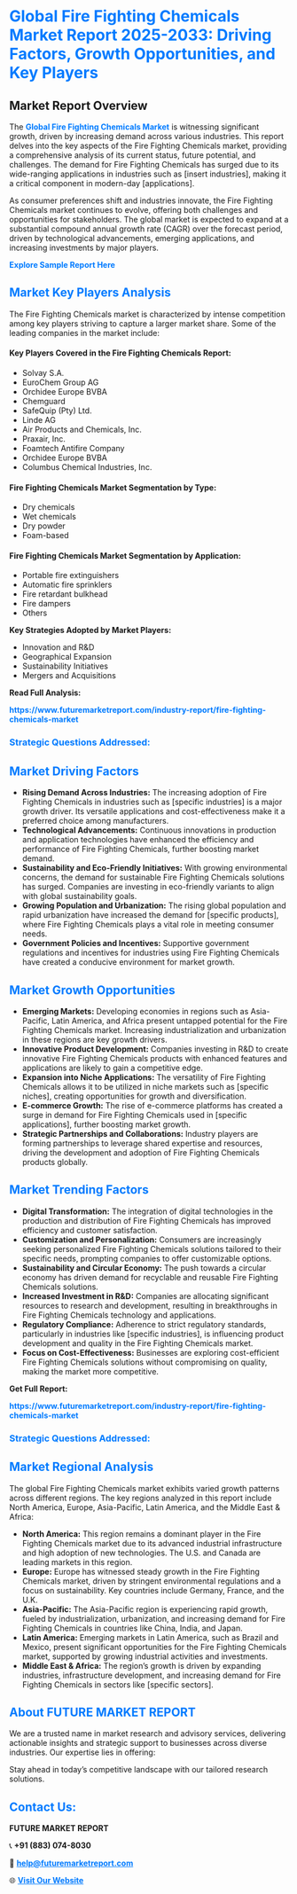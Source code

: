 <h1 style="color: #007BFF;">Global Fire Fighting Chemicals Market Report 2025-2033: Driving Factors, Growth Opportunities, and Key Players</h1>

<section id="overview">
<h2>Market Report Overview</h2>
<p>The <a href="https://www.futuremarketreport.com/industry-report/fire-fighting-chemicals-market" style="color: #007BFF; text-decoration: none;"><strong>Global Fire Fighting Chemicals Market</strong></a> is witnessing significant growth, driven by increasing demand across various industries. This report delves into the key aspects of the Fire Fighting Chemicals market, providing a comprehensive analysis of its current status, future potential, and challenges. The demand for Fire Fighting Chemicals has surged due to its wide-ranging applications in industries such as [insert industries], making it a critical component in modern-day [applications].</p>
<p>As consumer preferences shift and industries innovate, the Fire Fighting Chemicals market continues to evolve, offering both challenges and opportunities for stakeholders. The global market is expected to expand at a substantial compound annual growth rate (CAGR) over the forecast period, driven by technological advancements, emerging applications, and increasing investments by major players.</p>
</section>

<section id="overview">
<p><a href="https://www.futuremarketreport.com/request-sample/reportId=109047" style="color: #007BFF; text-decoration: none;"><strong>Explore Sample Report Here</strong></a></p>
</section>

<section id="key-players">
<h2 style="color: #007BFF;">Market Key Players Analysis</h2>
<p>The Fire Fighting Chemicals market is characterized by intense competition among key players striving to capture a larger market share. Some of the leading companies in the market include:</p>
<h4>Key Players Covered in the Fire Fighting Chemicals Report:</h4>
<ul><li>Solvay S.A.</li><li>EuroChem Group AG</li><li>Orchidee Europe BVBA</li><li>Chemguard</li><li>SafeQuip (Pty) Ltd.</li><li>Linde AG</li><li>Air Products and Chemicals, Inc.</li><li>Praxair, Inc.</li><li>Foamtech Antifire Company</li><li>Orchidee Europe BVBA</li><li>Columbus Chemical Industries, Inc.</li></ul>
<h4>Fire Fighting Chemicals Market Segmentation by Type:</h4>
<ul><li>Dry chemicals</li><li>Wet chemicals</li><li>Dry powder</li><li>Foam-based</li></ul>

<h4>Fire Fighting Chemicals Market Segmentation by Application:</h4>
<ul><li>Portable fire extinguishers</li><li>Automatic fire sprinklers</li><li>Fire retardant bulkhead</li><li>Fire dampers</li><li>Others</li></ul>
<p><strong>Key Strategies Adopted by Market Players:</strong></p>
<ul>
<li>Innovation and R&D</li>
<li>Geographical Expansion</li>
<li>Sustainability Initiatives</li>
<li>Mergers and Acquisitions</li>
</ul>
</section>

<section>
<p><strong>Read Full Analysis: </strong></p><a href="https://www.futuremarketreport.com/industry-report/fire-fighting-chemicals-market" style="color: #007BFF; text-decoration: none;"><strong>https://www.futuremarketreport.com/industry-report/fire-fighting-chemicals-market</strong></a>
<h3 style="color: #007BFF;">Strategic Questions Addressed:</h3>
</section>

<section id="driving-factors">
<h2 style="color: #007BFF;">Market Driving Factors</h2>
<ul>
<li><strong>Rising Demand Across Industries:</strong> The increasing adoption of Fire Fighting Chemicals in industries such as [specific industries] is a major growth driver. Its versatile applications and cost-effectiveness make it a preferred choice among manufacturers.</li>
<li><strong>Technological Advancements:</strong> Continuous innovations in production and application technologies have enhanced the efficiency and performance of Fire Fighting Chemicals, further boosting market demand.</li>
<li><strong>Sustainability and Eco-Friendly Initiatives:</strong> With growing environmental concerns, the demand for sustainable Fire Fighting Chemicals solutions has surged. Companies are investing in eco-friendly variants to align with global sustainability goals.</li>
<li><strong>Growing Population and Urbanization:</strong> The rising global population and rapid urbanization have increased the demand for [specific products], where Fire Fighting Chemicals plays a vital role in meeting consumer needs.</li>
<li><strong>Government Policies and Incentives:</strong> Supportive government regulations and incentives for industries using Fire Fighting Chemicals have created a conducive environment for market growth.</li>
</ul>
</section>

<section id="growth-opportunities">
<h2 style="color: #007BFF;">Market Growth Opportunities</h2>
<ul>
<li><strong>Emerging Markets:</strong> Developing economies in regions such as Asia-Pacific, Latin America, and Africa present untapped potential for the Fire Fighting Chemicals market. Increasing industrialization and urbanization in these regions are key growth drivers.</li>
<li><strong>Innovative Product Development:</strong> Companies investing in R&D to create innovative Fire Fighting Chemicals products with enhanced features and applications are likely to gain a competitive edge.</li>
<li><strong>Expansion into Niche Applications:</strong> The versatility of Fire Fighting Chemicals allows it to be utilized in niche markets such as [specific niches], creating opportunities for growth and diversification.</li>
<li><strong>E-commerce Growth:</strong> The rise of e-commerce platforms has created a surge in demand for Fire Fighting Chemicals used in [specific applications], further boosting market growth.</li>
<li><strong>Strategic Partnerships and Collaborations:</strong> Industry players are forming partnerships to leverage shared expertise and resources, driving the development and adoption of Fire Fighting Chemicals products globally.</li>
</ul>
</section>

<section id="trending-factors">
<h2 style="color: #007BFF;">Market Trending Factors</h2>
<ul>
<li><strong>Digital Transformation:</strong> The integration of digital technologies in the production and distribution of Fire Fighting Chemicals has improved efficiency and customer satisfaction.</li>
<li><strong>Customization and Personalization:</strong> Consumers are increasingly seeking personalized Fire Fighting Chemicals solutions tailored to their specific needs, prompting companies to offer customizable options.</li>
<li><strong>Sustainability and Circular Economy:</strong> The push towards a circular economy has driven demand for recyclable and reusable Fire Fighting Chemicals solutions.</li>
<li><strong>Increased Investment in R&D:</strong> Companies are allocating significant resources to research and development, resulting in breakthroughs in Fire Fighting Chemicals technology and applications.</li>
<li><strong>Regulatory Compliance:</strong> Adherence to strict regulatory standards, particularly in industries like [specific industries], is influencing product development and quality in the Fire Fighting Chemicals market.</li>
<li><strong>Focus on Cost-Effectiveness:</strong> Businesses are exploring cost-efficient Fire Fighting Chemicals solutions without compromising on quality, making the market more competitive.</li>
</ul>
</section>

<section>
<p><strong>Get Full Report: </strong></p><a href="https://www.futuremarketreport.com/industry-report/fire-fighting-chemicals-market" style="color: #007BFF; text-decoration: none;"><strong>https://www.futuremarketreport.com/industry-report/fire-fighting-chemicals-market</strong></a>
<h3 style="color: #007BFF;">Strategic Questions Addressed:</h3>
</section>


<section id="regional-analysis">
<h2 style="color: #007BFF;">Market Regional Analysis</h2>
<p>The global Fire Fighting Chemicals market exhibits varied growth patterns across different regions. The key regions analyzed in this report include North America, Europe, Asia-Pacific, Latin America, and the Middle East & Africa:</p>
<ul>
<li><strong>North America:</strong> This region remains a dominant player in the Fire Fighting Chemicals market due to its advanced industrial infrastructure and high adoption of new technologies. The U.S. and Canada are leading markets in this region.</li>
<li><strong>Europe:</strong> Europe has witnessed steady growth in the Fire Fighting Chemicals market, driven by stringent environmental regulations and a focus on sustainability. Key countries include Germany, France, and the U.K.</li>
<li><strong>Asia-Pacific:</strong> The Asia-Pacific region is experiencing rapid growth, fueled by industrialization, urbanization, and increasing demand for Fire Fighting Chemicals in countries like China, India, and Japan.</li>
<li><strong>Latin America:</strong> Emerging markets in Latin America, such as Brazil and Mexico, present significant opportunities for the Fire Fighting Chemicals market, supported by growing industrial activities and investments.</li>
<li><strong>Middle East & Africa:</strong> The region’s growth is driven by expanding industries, infrastructure development, and increasing demand for Fire Fighting Chemicals in sectors like [specific sectors].</li>
</ul>
</section>

<footer>
<h2 style="color: #007BFF;">About FUTURE MARKET REPORT</h2>
<p>We are a trusted name in market research and advisory services, delivering actionable insights and strategic support to businesses across diverse industries. Our expertise lies in offering:</p>

<p>Stay ahead in today’s competitive landscape with our tailored research solutions.</p>

<h2 style="color: #007BFF;">Contact Us:</h2>
<p><strong>FUTURE MARKET REPORT</strong></p>
<p>📞 <strong>+91 (883) 074-8030</strong></p>
<p>📧 <strong><a href="mailto:help@futuremarketreport.com" style="color: #007BFF;">help@futuremarketreport.com</a></strong></p>
<p>🌐 <strong><a href="https://www.futuremarketreport.com/" style="color: #007BFF;">Visit Our Website</a></strong></p>
</footer>